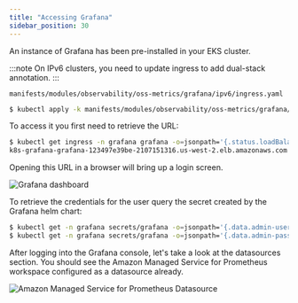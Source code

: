 ```yaml
---
title: "Accessing Grafana"
sidebar_position: 30
---
```

An instance of Grafana has been pre-installed in your EKS cluster.

:::note
On IPv6 clusters, you need to update ingress to add dual-stack annotation.
:::

```file
manifests/modules/observability/oss-metrics/grafana/ipv6/ingress.yaml
```

```bash
$ kubectl apply -k manifests/modules/observability/oss-metrics/grafana/ipv6/
```

To access it you first need to retrieve the URL:

```bash hook=check-grafana
$ kubectl get ingress -n grafana grafana -o=jsonpath='{.status.loadBalancer.ingress[0].hostname}'
k8s-grafana-grafana-123497e39be-2107151316.us-west-2.elb.amazonaws.com
```

Opening this URL in a browser will bring up a login screen. 

![Grafana dashboard](./assets/grafana-login.png)

To retrieve the credentials for the user query the secret created by the Grafana helm chart:

```bash
$ kubectl get -n grafana secrets/grafana -o=jsonpath='{.data.admin-user}' | base64 -d
$ kubectl get -n grafana secrets/grafana -o=jsonpath='{.data.admin-password}' | base64 -d
```

After logging into the Grafana console, let's take a look at the datasources section. You should see the Amazon Managed Service for Prometheus workspace configured as a datasource already.

![Amazon Managed Service for Prometheus Datasource](./assets/datasource.png)
